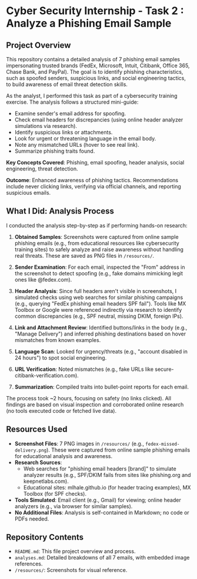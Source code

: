 # Cyber Security Internship - Task 2 : Analyze a Phishing Email Sample 

## Project Overview
This repository contains a detailed analysis of 7 phishing email samples impersonating trusted brands (FedEx, Microsoft, Intuit, Citibank, Office 365, Chase Bank, and PayPal). The goal is to identify phishing characteristics, such as spoofed senders, suspicious links, and social engineering tactics, to build awareness of email threat detection skills.

As the analyst, I performed this task as part of a cybersecurity training exercise. The analysis follows a structured mini-guide:
- Examine sender's email address for spoofing.
- Check email headers for discrepancies (using online header analyzer simulations via research).
- Identify suspicious links or attachments.
- Look for urgent or threatening language in the email body.
- Note any mismatched URLs (hover to see real link).
- Summarize phishing traits found.

**Key Concepts Covered**: Phishing, email spoofing, header analysis, social engineering, threat detection.

**Outcome**: Enhanced awareness of phishing tactics. Recommendations include never clicking links, verifying via official channels, and reporting suspicious emails.

## What I Did: Analysis Process
I conducted the analysis step-by-step as if performing hands-on research:

1. **Obtained Samples**: Screenshots were captured from online sample phishing emails (e.g., from educational resources like cybersecurity training sites) to safely analyze and raise awareness without handling real threats. These are saved as PNG files in `/resources/`.

2. **Sender Examination**: For each email, inspected the "From" address in the screenshot to detect spoofing (e.g., fake domains mimicking legit ones like @fedex.com).

3. **Header Analysis**: Since full headers aren't visible in screenshots, I simulated checks using web searches for similar phishing campaigns (e.g., querying "FedEx phishing email headers SPF fail"). Tools like MX Toolbox or Google were referenced indirectly via research to identify common discrepancies (e.g., SPF neutral, missing DKIM, foreign IPs).

4. **Link and Attachment Review**: Identified buttons/links in the body (e.g., "Manage Delivery") and inferred phishing destinations based on hover mismatches from known examples.

5. **Language Scan**: Looked for urgency/threats (e.g., "account disabled in 24 hours") to spot social engineering.

6. **URL Verification**: Noted mismatches (e.g., fake URLs like secure-citibank-verification.com).

7. **Summarization**: Compiled traits into bullet-point reports for each email.

The process took ~2 hours, focusing on safety (no links clicked). All findings are based on visual inspection and corroborated online research (no tools executed code or fetched live data).

## Resources Used
- **Screenshot Files**: 7 PNG images in `/resources/` (e.g., `fedex-missed-delivery.png`). These were captured from online sample phishing emails for educational analysis and awareness.
- **Research Sources**: 
  - Web searches for "phishing email headers [brand]" to simulate analyzer results (e.g., SPF/DKIM fails from sites like phishing.org and keepnetlabs.com).
  - Educational sites: mlhale.github.io (for header tracing examples), MX Toolbox (for SPF checks).
- **Tools Simulated**: Email client (e.g., Gmail) for viewing; online header analyzers (e.g., via browser for similar samples).
- **No Additional Files**: Analysis is self-contained in Markdown; no code or PDFs needed.

## Repository Contents
- `README.md`: This file project overview and process.
- `analyses.md`: Detailed breakdowns of all 7 emails, with embedded image references. 
- `/resources/`: Screenshots for visual reference.
